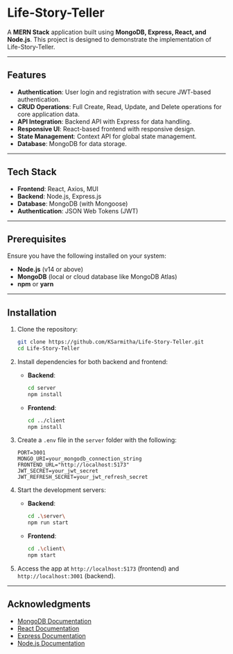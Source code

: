 # Life-Story-Teller

A **MERN Stack** application built using **MongoDB, Express, React, and Node.js**. This project is designed to demonstrate the implementation of Life-Story-Teller.

---

## Features

- **Authentication**: User login and registration with secure JWT-based authentication.
- **CRUD Operations**: Full Create, Read, Update, and Delete operations for core application data.
- **API Integration**: Backend API with Express for data handling.
- **Responsive UI**: React-based frontend with responsive design.
- **State Management**: Context API for global state management.
- **Database**: MongoDB for data storage.

---

## Tech Stack

- **Frontend**: React, Axios, MUI
- **Backend**: Node.js, Express.js
- **Database**: MongoDB (with Mongoose)
- **Authentication**: JSON Web Tokens (JWT)

---

## Prerequisites

Ensure you have the following installed on your system:

- **Node.js** (v14 or above)
- **MongoDB** (local or cloud database like MongoDB Atlas)
- **npm** or **yarn**

---

## Installation

1. Clone the repository:
   ```bash
   git clone https://github.com/KSarmitha/Life-Story-Teller.git
   cd Life-Story-Teller
   ```

2. Install dependencies for both backend and frontend:

   - **Backend**:
     ```bash
     cd server
     npm install
     ```

   - **Frontend**:
     ```bash
     cd ../client
     npm install
     ```

3. Create a `.env` file in the `server` folder with the following:

   ```env
   PORT=3001
   MONGO_URI=your_mongodb_connection_string
   FRONTEND_URL="http://localhost:5173"
   JWT_SECRET=your_jwt_secret
   JWT_REFRESH_SECRET=your_jwt_refresh_secret
   ```

4. Start the development servers:

   - **Backend**:
     ```bash
     cd .\server\
     npm run start
     ```

   - **Frontend**:
     ```bash
     cd .\client\
     npm start
     ```

5. Access the app at `http://localhost:5173` (frontend) and `http://localhost:3001` (backend).

---

## Acknowledgments

- [MongoDB Documentation](https://www.mongodb.com/docs/)
- [React Documentation](https://reactjs.org/docs/getting-started.html)
- [Express Documentation](https://expressjs.com/)
- [Node.js Documentation](https://nodejs.org/en/docs/)
